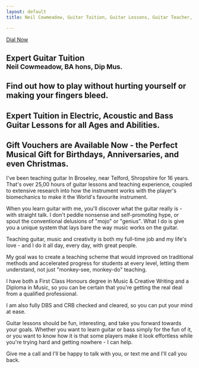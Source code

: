 ```yaml
---
layout: default
title: Neil Cowmeadow, Guitar Tuition, Guitar Lessons, Guitar Teacher, Bass Lessons, Instrument Repair, Technician, Telford, Guitar Repair, Guitar Expert

---
```


<div class="jumbotron">
  <a class="btn btn-large btn-success" href="tel:07968077280" onclick="ga('send', 'event', 'button', 'click', 'call-me'); return true;">
    Dial Now
  </a>
  <div class="text">
  <h2>
  Expert Guitar Tuition<br /><small> Neil Cowmeadow, BA hons, Dip Mus.</small>
  <p class="lead">
    <h2>Find out how to play without hurting yourself or making your fingers bleed.</h2>
    </p>
  <h2> Expert Tuition in Electric, Acoustic and Bass Guitar Lessons for all Ages and Abilities.
      </h2>
   </div>

</div>
<h2>
Gift Vouchers are Available Now - the Perfect Musical Gift for Birthdays, Anniversaries, and even Christmas.
</h2>
</div>
</div>
I've been teaching guitar In Broseley, near Telford, Shropshire for 16 years. That's over 25,00 hours of guitar lessons and teaching experience, coupled to extensive research into how the instrument works with the player's biomechanics to make it the World's favourite instrument. 

When you learn guitar with me, you'll discover what the guitar really is - with straight talk. I don't peddle  nonsense and self-promoting hype, or spout the conventional delusions of "mojo" or "genius". What I do is give you a unique system that lays bare the way music works on the guitar.

Teaching guitar, music and creativity is both my full-time job and my life's love - and I do it all day, every day, with great people. 

My goal was to  create a teaching scheme that would improved on traditional methods and accelerated progress for students at every level, letting them understand, not just "monkey-see, monkey-do" teaching. 

I have both a First Class Honours degree in Music & Creative Writing and a Diploma in Music, so you can be certain that you're getting the real deal from a qualified professional.

I am also fully DBS and CRB checked and cleared, so you can put your mind at ease.

Guitar lessons should be fun, interesting, and take you forward towards your goals. Whether you want to learn guitar or bass simply for the fun of it, or you want to know how it is that some players make it look effortless while you're trying hard and getting nowhere - I can help. 

Give me a call and I'll be happy to talk with you, or text me and I'll call you back. 

